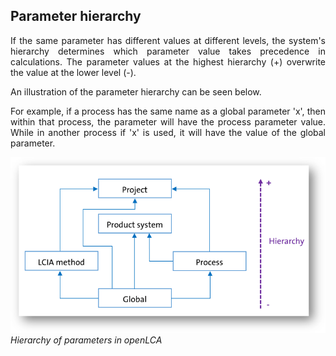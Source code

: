 ## Parameter hierarchy

<div style='text-align: justify;'>

If the same parameter has different values at different levels, the system's hierarchy determines which parameter value takes precedence in calculations. The parameter values at the highest hierarchy (+) overwrite the value at the lower level (-).

An illustration of the parameter hierarchy can be seen below. 

For example, if a process has the same name as a global parameter 'x', then within that process, the parameter will have the process parameter value. While in another process if 'x' is used, it will have the value of the global parameter.

![](../media/parameter_hierachy.png)  
_Hierarchy of parameters in openLCA_

</div>